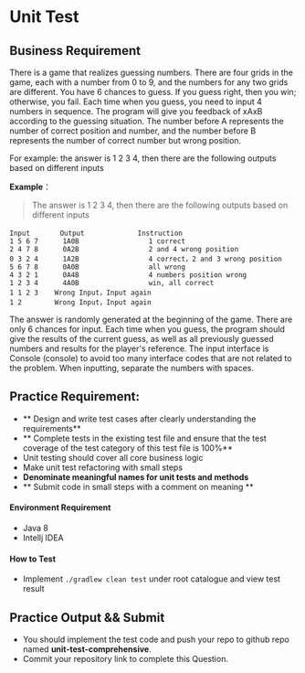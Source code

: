 # Unit Test 
 

## Business Requirement

There is a game that realizes guessing numbers. There are four grids in the game, each with a number from 0 to 9, and the numbers for any two grids are different. You have 6 chances to guess. If you guess right, then you win; otherwise, you fail. Each time when you guess, you need to input 4 numbers in sequence. The program will give you feedback of xAxB according to the guessing situation. The number before A represents the number of correct position and number, and the number before B represents the number of correct number but wrong position.

For example: the answer is 1 2 3 4, then there are the following outputs based on different inputs

**Example**：

> The answer is 1 2 3 4, then there are the following outputs based on different inputs
 

```
Input　　    Output             Instruction
1 5 6 7      1A0B                 1 correct
2 4 7 8      0A2B                 2 and 4 wrong position 
0 3 2 4      1A2B                 4 correct，2 and 3 wrong position
5 6 7 8      0A0B                 all wrong
4 3 2 1      0A4B                 4 numbers position wrong
1 2 3 4      4A0B                 win, all correct
1 1 2 3    Wrong Input，Input again
1 2        Wrong Input，Input again
```
 
The answer is randomly generated at the beginning of the game. There are only 6 chances for input.  Each time when you guess, the program should give the results of the current guess, as well as all previously guessed numbers and results for the player's reference. The input interface is Console (console) to avoid too many interface codes that are not related to the problem.
When inputting, separate the numbers with spaces.

## Practice Requirement:
- ** Design and write test cases after clearly understanding the requirements**
- ** Complete tests in the existing test file and ensure that the test coverage of the test category of this test file is 100%**
- Unit testing should cover all core business logic
- Make unit test refactoring with small steps
- **Denominate meaningful names for unit tests and methods**
- ** Submit code in small steps with a comment on meaning **

#### Environment Requirement
- Java 8
- Intellj IDEA

#### How to Test
- Implement `./gradlew clean test` under root catalogue and view test result
 
## Practice Output && Submit
- You should implement the test code and push your repo to github repo named **unit-test-comprehensive**.
- Commit your repository link to complete this Question.
